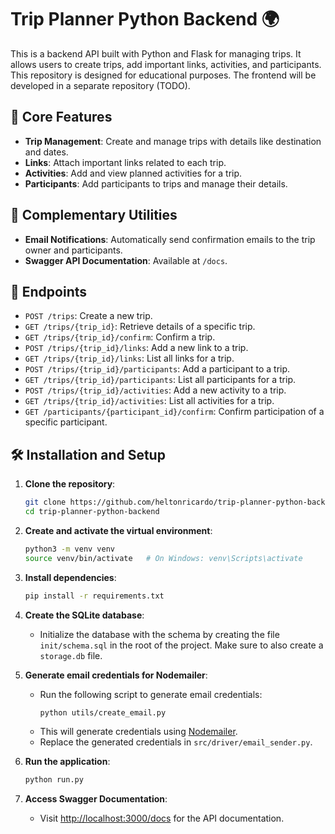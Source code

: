 # Trip Planner Python Backend 🌍

This is a backend API built with Python and Flask for managing trips. It allows users to create trips, add important links, activities, and participants. This repository is designed for educational purposes. The frontend will be developed in a separate repository (TODO).

## 🌟 Core Features

- **Trip Management**: Create and manage trips with details like destination and dates.
- **Links**: Attach important links related to each trip.
- **Activities**: Add and view planned activities for a trip.
- **Participants**: Add participants to trips and manage their details.

## 🔧 Complementary Utilities

- **Email Notifications**: Automatically send confirmation emails to the trip owner and participants.
- **Swagger API Documentation**: Available at `/docs`.

## 📡 Endpoints

- `POST /trips`: Create a new trip.
- `GET /trips/{trip_id}`: Retrieve details of a specific trip.
- `GET /trips/{trip_id}/confirm`: Confirm a trip.
- `POST /trips/{trip_id}/links`: Add a new link to a trip.
- `GET /trips/{trip_id}/links`: List all links for a trip.
- `POST /trips/{trip_id}/participants`: Add a participant to a trip.
- `GET /trips/{trip_id}/participants`: List all participants for a trip.
- `POST /trips/{trip_id}/activities`: Add a new activity to a trip.
- `GET /trips/{trip_id}/activities`: List all activities for a trip.
- `GET /participants/{participant_id}/confirm`: Confirm participation of a specific participant.

## 🛠️ Installation and Setup

1. **Clone the repository**:

   ```bash
   git clone https://github.com/heltonricardo/trip-planner-python-backend.git
   cd trip-planner-python-backend
   ```

2. **Create and activate the virtual environment**:

   ```bash
   python3 -m venv venv
   source venv/bin/activate   # On Windows: venv\Scripts\activate
   ```

3. **Install dependencies**:

   ```bash
   pip install -r requirements.txt
   ```

4. **Create the SQLite database**:

   - Initialize the database with the schema by creating the file `init/schema.sql` in the root of the project. Make sure to also create a `storage.db` file.

5. **Generate email credentials for Nodemailer**:

   - Run the following script to generate email credentials:
     ```bash
     python utils/create_email.py
     ```
   - This will generate credentials using [Nodemailer](https://api.nodemailer.com/user).
   - Replace the generated credentials in `src/driver/email_sender.py`.

6. **Run the application**:

   ```bash
   python run.py
   ```

7. **Access Swagger Documentation**:
   - Visit [http://localhost:3000/docs](http://localhost:3000/docs) for the API documentation.
